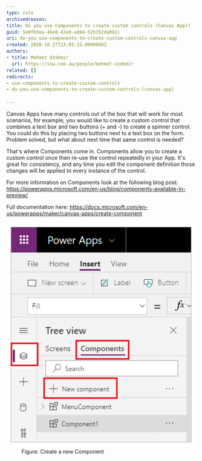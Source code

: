 ```yaml
---
type: rule
archivedreason: 
title: Do you use Components to create custom controls (Canvas App)?
guid: 5e0f83ea-46e8-42e0-ad04-52b352da092c
uri: do-you-use-components-to-create-custom-controls-canvas-app
created: 2020-10-27T23:03:15.0000000Z
authors:
- title: Mehmet Ozdemir
  url: https://ssw.com.au/people/mehmet-ozdemir
related: []
redirects:
- use-components-to-create-custom-controls
- do-you-use-components-to-create-custom-controls-(canvas-app)

---
```


Canvas Apps have many controls out of the box that will work for most scenarios, for example, you would like to create a custom control that combines a text box and two buttons (+ and -) to create a spinner control. You could do this by placing two buttons next to a text box on the form. Problem solved, but what about next time that same control is needed?

<!--endintro-->

That's where Components come in. Components allow you to create a custom control once then re-use the control repeatedly in your App. It's great for consistency, and any time you edit the component definition those changes will be applied to every instance of the control.

For more information on Components look at the following blog post: https://powerapps.microsoft.com/en-us/blog/components-available-in-preview/

Full documentation here: https://docs.microsoft.com/en-us/powerapps/maker/canvas-apps/create-component
<dl class="image"><dt><img src="newcomponent-powerapps.png" alt="newcomponent-powerapps.png"></dt><dd>Figure: Create a new Component<br></dd></dl>
